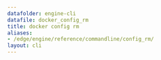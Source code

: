 ```yaml
---
datafolder: engine-cli
datafile: docker_config_rm
title: docker config rm
aliases:
- /edge/engine/reference/commandline/config_rm/
layout: cli
---
```


<!--
This page is automatically generated from Docker's source code. If you want to
suggest a change to the text that appears here, open a ticket or pull request
in the source repository on GitHub:

https://github.com/docker/cli
-->